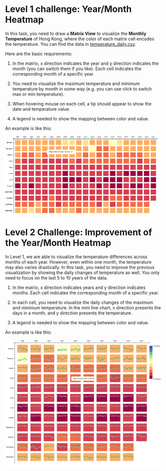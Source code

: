 # Level 1 challenge: Year/Month Heatmap
In this task, you need to draw a **Matrix View** to visualize the **Monthly Temperature** of Hong Kong, where the color of each matrix cell encodes the temperature. You can find the data in [temperature_daily.csv](./temperature_daily.csv).

Here are the basic requirements:

1. In the matrix, x direction indicates the year and y direction indicates the month (you can switch them if you like). Each cell indicates the corresponding month of a specific year.

1. You need to visualize the maximum temperature and minimum temperature by month in some way (e.g. you can use click to switch max or min temperature).

1. When hovering mouse on each cell, a tip should appear to show the date and temperature value.

1. A legend is needed to show the mapping between color and value.

  An example is like this:

  ![level1](./level1.png)

# Level 2 Challenge: Improvement of the Year/Month Heatmap

In Level 1, we are able to visualize the temperature differences across months of each year. However, even within one month, the temperature may also varies drastically. In this task, you need to improve the previous visualization by showing the daily changes of temperature as well. You only need to focus on the last 5 to 10 years of the data.

1. In the matrix, x direction indicates years and y direction indicates months. Each cell indicates the corresponding month of a specific year.

1. In each cell, you need to visualize the daily changes of the maximum and minimum temperature. In the mini line chart, x direction presents the days in a month, and y direction presents the temperature.

1. A legend is needed to show the mapping between color and value.

  An example is like this:

  ![level2](./level2.png)

